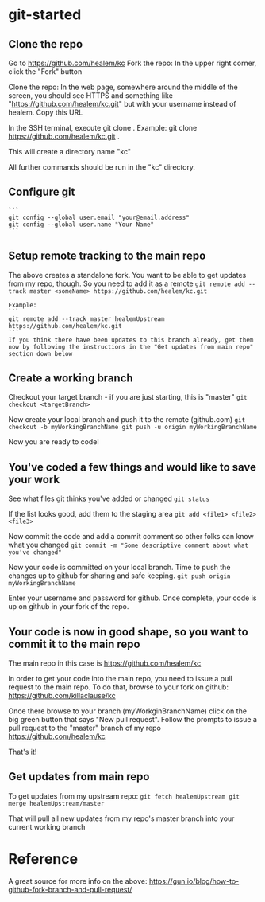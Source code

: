 # git-started

## Clone the repo

Go to https://github.com/healem/kc
Fork the repo:
   In the upper right corner, click the "Fork" button

Clone the repo:
   In the web page, somewhere around the middle of the screen, you should see HTTPS and something like "https://github.com/healem/kc.git" but with your username instead of healem.  Copy this URL

   In the SSH terminal, execute git clone <url> .
   Example: git clone https://github.com/healem/kc.git .

   This will create a directory name "kc"

   All further commands should be run in the "kc" directory.

## Configure git
    ```
    git config --global user.email "your@email.address"
    git config --global user.name "Your Name"
    ```

## Setup remote tracking to the main repo

The above creates a standalone fork.  You want to be able to get updates from my repo, though.  So you need to add it as a remote
    ```
    git remote add --track master <someName> https://github.com/healem/kc.git
    ```

    Example:
    ```
    git remote add --track master healemUpstream https://github.com/healem/kc.git
    ```
    If you think there have been updates to this branch already, get them now by following the instructions in the "Get updates from main repo" section down below

## Create a working branch

Checkout your target branch - if you are just starting, this is "master"
    ```
    git checkout <targetBranch>
    ```

Now create your local branch and push it to the remote (github.com)
    ```
    git checkout -b myWorkingBranchName
    git push -u origin myWorkingBranchName
    ```

Now you are ready to code!

## You've coded a few things and would like to save your work

See what files git thinks you've added or changed
    ```
    git status
    ```

If the list looks good, add them to the staging area
    ```
    git add <file1> <file2> <file3>
    ```

Now commit the code and add a commit comment so other folks can know what you changed
    ```
    git commit -m "Some descriptive comment about what you've changed"
    ```

Now your code is committed on your local branch.  Time to push the changes up to github for sharing and safe keeping.
    ```
    git push origin myWorkingBranchName
    ```

Enter your username and password for github.  Once complete, your code is up on github in your fork of the repo.

## Your code is now in good shape, so you want to commit it to the main repo

The main repo in this case is https://github.com/healem/kc

In order to get your code into the main repo, you need to issue a pull request to the main repo.  To do that, browse to your fork on github: https://github.com/killaclause/kc

Once there browse to your branch (myWorkginBranchName) click on the big green button that says "New pull request".  Follow the prompts to issue a pull request to the "master" branch of my repo https://github.com/healem/kc

That's it!

## Get updates from main repo

To get updates from my upstream repo:
    ```
    git fetch healemUpstream
    git merge healemUpstream/master
    ```

That will pull all new updates from my repo's master branch into your current working branch

# Reference
A great source for more info on the above: https://gun.io/blog/how-to-github-fork-branch-and-pull-request/


